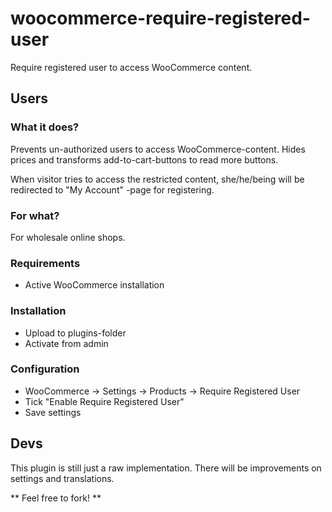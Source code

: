 # woocommerce-require-registered-user
Require registered user to access WooCommerce content.

## Users

### What it does?
Prevents un-authorized users to access WooCommerce-content. Hides prices and transforms add-to-cart-buttons to read more buttons. 

When visitor tries to access the restricted content, she/he/being will be redirected to "My Account" -page for registering.

### For what?
For wholesale online shops.

### Requirements
 - Active WooCommerce installation

### Installation
 - Upload to plugins-folder
 - Activate from admin

### Configuration
 - WooCommerce -> Settings -> Products -> Require Registered User
 - Tick "Enable Require Registered User"
 - Save settings

## Devs

This plugin is still just a raw implementation. There will be improvements on settings and translations. 

** Feel free to fork! **